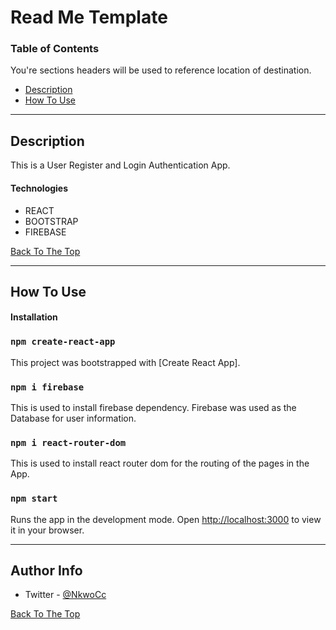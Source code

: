 # Read Me Template

### Table of Contents

You're sections headers will be used to reference location of destination.

- [Description](#description)
- [How To Use](#how-to-use)

---

## Description

This is a User Register and Login Authentication App.

#### Technologies

- REACT
- BOOTSTRAP
- FIREBASE

[Back To The Top](#read-me-template)

---

## How To Use

#### Installation

### `npm create-react-app`

This project was bootstrapped with [Create React App].

### `npm i firebase`

This is used to install firebase dependency. Firebase was used as the Database for user information.

### `npm i react-router-dom`

This is used to install react router dom for the routing of the pages in the App.

### `npm start`

Runs the app in the development mode.
Open [http://localhost:3000](http://localhost:3000) to view it in your browser.

---

## Author Info

- Twitter - [@NkwoCc](https://twitter.com/nkwocc)

[Back To The Top](#read-me-template)
